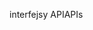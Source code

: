 <span data-ttu-id="9093f-101">interfejsy API</span><span class="sxs-lookup"><span data-stu-id="9093f-101">APIs</span></span>